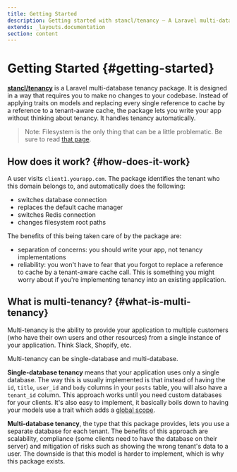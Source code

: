 ```yaml
---
title: Getting Started
description: Getting started with stancl/tenancy — A Laravel multi-database tenancy package that respects your code.
extends: _layouts.documentation
section: content
---
```


# Getting Started {#getting-started}

[**stancl/tenancy**](https://github.com/stancl/tenancy) is a Laravel multi-database tenancy package. It is designed in a way that requires you to make no changes to your codebase. Instead of applying traits on models and replacing every single reference to cache by a reference to a tenant-aware cache, the package lets you write your app without thinking about tenancy. It handles tenancy automatically.

> Note: Filesystem is the only thing that can be a little problematic. Be sure to read [that page](TODOfilesystem).

## How does it work? {#how-does-it-work}

A user visits `client1.yourapp.com`. The package identifies the tenant who this domain belongs to, and automatically does the following:
- switches database connection
- replaces the default cache manager
- switches Redis connection
- changes filesystem root paths

The benefits of this being taken care of by the package are:
- separation of concerns: you should write your app, not tenancy implementations
- reliability: you won't have to fear that you forgot to replace a reference to cache by a tenant-aware cache call. This is something you might worry about if you're implementing tenancy into an existing application.

## What is multi-tenancy? {#what-is-multi-tenancy}

Multi-tenancy is the ability to provide your application to multiple customers (who have their own users and other resources) from a single instance of your application. Think Slack, Shopify, etc.

Multi-tenancy can be single-database and multi-database.

**Single-database tenancy** means that your application uses only a single database. The way this is usually implemented is that instead of having the `id`, `title`, `user_id` and `body` columns in your `posts` table, you will also have a `tenant_id` column. This approach works until you need custom databases for your clients. It's also easy to implement, it basically boils down to having your models use a trait which adds a [global scope](https://laravel.com/docs/master/eloquent#global-scopes).

**Multi-database tenancy**, the type that this package provides, lets you use a separate database for each tenant. The benefits of this approach are scalability, compliance (some clients need to have the database on their server) and mitigation of risks such as showing the wrong tenant's data to a user. The downside is that this model is harder to implement, which is why this package exists.